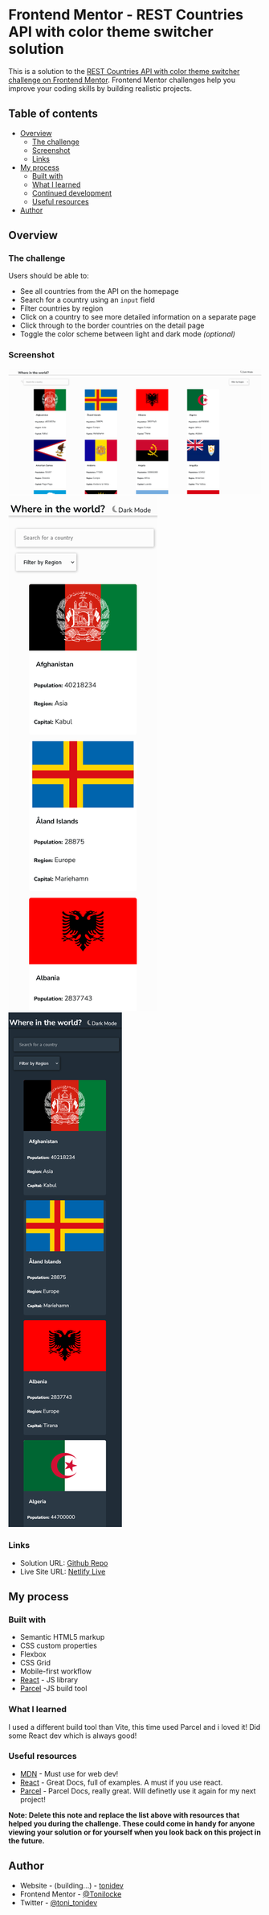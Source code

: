 # Frontend Mentor - REST Countries API with color theme switcher solution

This is a solution to the [REST Countries API with color theme switcher challenge on Frontend Mentor](https://www.frontendmentor.io/challenges/rest-countries-api-with-color-theme-switcher-5cacc469fec04111f7b848ca). Frontend Mentor challenges help you improve your coding skills by building realistic projects. 

## Table of contents

- [Overview](#overview)
  - [The challenge](#the-challenge)
  - [Screenshot](#screenshot)
  - [Links](#links)
- [My process](#my-process)
  - [Built with](#built-with)
  - [What I learned](#what-i-learned)
  - [Continued development](#continued-development)
  - [Useful resources](#useful-resources)
- [Author](#author)


## Overview

### The challenge

Users should be able to:

- See all countries from the API on the homepage
- Search for a country using an `input` field
- Filter countries by region
- Click on a country to see more detailed information on a separate page
- Click through to the border countries on the detail page
- Toggle the color scheme between light and dark mode *(optional)*

### Screenshot

![Screenshot Desktop](./screenshotDesktop.png)
![Screenshot Desktop](./screenshotMobile.png)
![Screenshot Desktop](./screenshotMobileDark.png)


### Links

- Solution URL: [Github Repo](https://github.com/Tonilocke/ReactCountriesRestApi)
- Live Site URL: [Netlify Live](https://parcel-rest-country-api.netlify.app/)

## My process

### Built with

- Semantic HTML5 markup
- CSS custom properties
- Flexbox
- CSS Grid
- Mobile-first workflow
- [React](https://reactjs.org/) - JS library
- [Parcel](https://parceljs.org/) -JS build tool


### What I learned
I used a different build tool than Vite, this time used Parcel and i loved it! Did some React dev which is always good!

### Useful resources

- [MDN](https://developer.mozilla.org/en-US/) - Must use for web dev!
- [React](https://reactjs.org/) - Great Docs, full of examples. A must if you use react.
- [Parcel](https://parceljs.org/) - Parcel Docs, really great. Will definetly use it again for my next project!

**Note: Delete this note and replace the list above with resources that helped you during the challenge. These could come in handy for anyone viewing your solution or for yourself when you look back on this project in the future.**

## Author

- Website - (building...) - [tonidev](building...)
- Frontend Mentor - [@Tonilocke](https://www.frontendmentor.io/profile/Tonilocke)
- Twitter - [@toni_tonidev](https://x.com/toni_tonidev)

